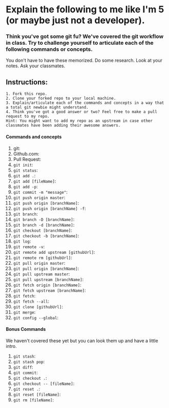# Explain the following to me like I'm 5 (or maybe just not a developer).
### Think you've got some git fu? We've covered the git workflow in class. Try to challenge yourself to articulate each of the following commands or concepts.

You don't have to have these memorized. Do some research. Look at your notes. Ask your classmates.

## Instructions:
```
1. Fork this repo.
2. Clone your forked repo to your local machine.
3. Explain/articulate each of the commands and concepts in a way that a total git newbie might understand.
4. Think you've got a good answer or two? Feel free to make a pull request to my repo.
Hint: You might want to add my repo as an upstream in case other classmates have been adding their awesome answers.
```

#### Commands and concepts
1. git:
1. Github.com:
1. Pull Request:
1. `git init`:
1. `git status`:
1. `git add .`:
1. `git add [fileName]`:
1. `git add -p`:
1. `git commit -m "message"`:
1. `git push origin master`:
1. `git push origin [branchName]`:
1. `git push origin [branchName] -f`:
1. `git branch`:
1. `git branch -D [branchName]`:
1. `git branch -d [branchName]`:
1. `git checkout [branchName]`:
1. `git checkout -b [branchName]`:
1. `git log`:
1. `git remote -v`:
1. `git remote add upstream [githubUrl]`:
1. `git remote rm [githubUrl]`:
1. `git pull origin master`:
1. `git pull origin [branchName]`:
1. `git pull upstream master`:
1. `git pull upstream [branchName]`:
1. `git fetch origin [branchName]`:
1. `git fetch upstream [branchName]`:
1. `git fetch`:
1. `git fetch --all`:
1. `git clone [githubUrl]`:
1. `git merge`:
1. `git config --global`:


#### Bonus Commands
We haven't covered these yet but you can look them up and have a little intro.

1. `git stash`:
1. `git stash pop`:
1. `git diff`:
1. `git commit`:
1. `git checkout .`:
1. `git checkout -- [fileName]`:
1. `git reset .`:
1. `git reset [fileName]`:
1. `git rm [fileName]`:
